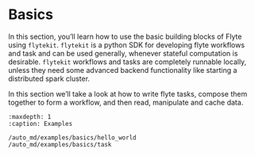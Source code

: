 # Basics

In this section, you’ll learn how to use the basic building blocks of Flyte
using `flytekit`. `flytekit` is a python SDK for developing flyte workflows and
task and can be used generally, whenever stateful computation is desirable.
`flytekit` workflows and tasks are completely runnable locally, unless they need
some advanced backend functionality like starting a distributed spark cluster.

In this section we’ll take a look at how to write flyte tasks, compose them
together to form a workflow, and then read, manipulate and cache data.


```{toctree}
:maxdepth: 1
:caption: Examples

/auto_md/examples/basics/hello_world
/auto_md/examples/basics/task
```
